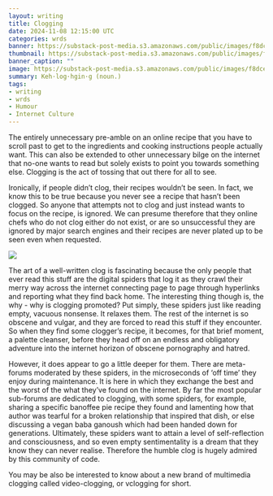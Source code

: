 ```yaml
---
layout: writing
title: Clogging
date: 2024-11-08 12:15:00 UTC
categories: wrds
banner: https://substack-post-media.s3.amazonaws.com/public/images/f8dce352-dbf7-466b-a076-75a014646531_2048x2048.jpeg
thumbnail: https://substack-post-media.s3.amazonaws.com/public/images/f8dce352-dbf7-466b-a076-75a014646531_2048x2048.jpeg
banner_caption: "" 
image: https://substack-post-media.s3.amazonaws.com/public/images/f8dce352-dbf7-466b-a076-75a014646531_2048x2048.jpeg
summary: Keh·log·hgin·g (noun.)
tags:
- writing
- wrds
- Humour
- Internet Culture
---
```

The entirely unnecessary pre-amble on an online recipe that you have to scroll past to get to the ingredients and cooking instructions people actually want. This can also be extended to other unnecessary bilge on the internet that no-one wants to read but solely exists to point you towards something else. Clogging is the act of tossing that out there for all to see. 

Ironically, if people didn’t clog, their recipes wouldn’t be seen. In fact, we know this to be true because you never see a recipe that hasn’t been clogged. So anyone that attempts not to clog and just instead wants to focus on the recipe, is ignored. We can presume therefore that they online chefs who do not clog either do not exist, or are so unsuccessful they are ignored by major search engines and their recipes are never plated up to be seen even when requested.

![](https://substack-post-media.s3.amazonaws.com/public/images/f8dce352-dbf7-466b-a076-75a014646531_2048x2048.jpeg)

The art of a well-written clog is fascinating because the only people that ever read this stuff are the digital spiders that log it as they crawl their merry way across the internet connecting page to page through hyperlinks and reporting what they find back home. The interesting thing though is, the why - why is clogging promoted? Put simply, these spiders just like reading empty, vacuous nonsense. It relaxes them. The rest of the internet is so obscene and vulgar, and they are forced to read this stuff if they encounter. So when they find some clogger’s recipe, it becomes, for that brief moment, a palette cleanser, before they head off on an endless and obligatory adventure into the internet horizon of obscene pornography and hatred. 

However, it does appear to go a little deeper for them. There are meta-forums moderated by these spiders, in the microseconds of ‘off time’ they enjoy during maintenance. It is here in which they exchange the best and the worst of the what they’ve found on the internet. By far the most popular sub-forums are dedicated to clogging, with some spiders, for example, sharing a specific banoffee pie recipe they found and lamenting how that author was tearful for a broken relationship that inspired that dish, or else discussing a vegan baba ganoush which had been handed down for generations. Ultimately, these spiders want to attain a level of self-reflection and consciousness, and so even empty sentimentality is a dream that they know they can never realise. Therefore the humble clog is hugely admired by this community of code.

You may be also be interested to know about a new brand of multimedia clogging called video-clogging, or vclogging for short.